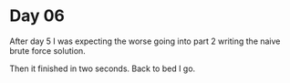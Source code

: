 # Day 06

After day 5 I was expecting the worse going into part 2 writing the naive brute force solution.

Then it finished in two seconds. Back to bed I go.
